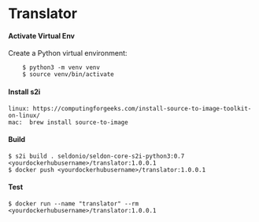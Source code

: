 # **Translator**



#### Activate Virtual Env

Create a Python virtual environment:

```
    $ python3 -m venv venv
    $ source venv/bin/activate
```

#### Install s2i


    linux: https://computingforgeeks.com/install-source-to-image-toolkit-on-linux/
    mac:  brew install source-to-image


#### Build

```
$ s2i build . seldonio/seldon-core-s2i-python3:0.7 <yourdockerhubusername>/translator:1.0.0.1
$ docker push <yourdockerhubusername>/translator:1.0.0.1
```

#### Test

```
$ docker run --name "translator" --rm <yourdockerhubusername>/translator:1.0.0.1

```